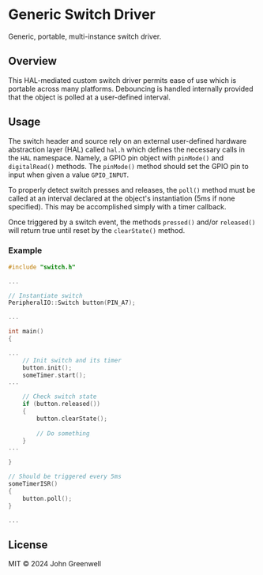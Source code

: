 # Generic Switch Driver

Generic, portable, multi-instance switch driver.

## Overview

This HAL-mediated custom switch driver permits ease of use which is portable across many platforms. Debouncing is handled internally provided that the object is polled at a user-defined interval.

## Usage

The switch header and source rely on an external user-defined hardware abstraction layer (HAL) called `hal.h` which defines the necessary calls in the `HAL` namespace. Namely, a GPIO pin object with `pinMode()` and `digitalRead()` methods. The `pinMode()` method should set the GPIO pin to input when given a value `GPIO_INPUT`.

To properly detect switch presses and releases, the `poll()` method must be called at an interval declared at the object's instantiation (5ms if none specified). This may be accomplished simply with a timer callback.

Once triggered by a switch event, the methods `pressed()` and/or `released()` will return true until reset by the `clearState()` method.

### Example

```cpp
#include "switch.h"

...

// Instantiate switch
PeripheralIO::Switch button(PIN_A7);

...

int main()
{

...
    // Init switch and its timer
    button.init();
    someTimer.start();
...

    // Check switch state
    if (button.released())
    {
        button.clearState();
        
        // Do something
    }
...

}

// Should be triggered every 5ms
someTimerISR()
{
    button.poll();
}

...
```

## License

MIT © 2024 John Greenwell